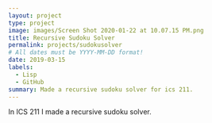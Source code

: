 ```yaml
---
layout: project
type: project
image: images/Screen Shot 2020-01-22 at 10.07.15 PM.png
title: Recursive Sudoku Solver
permalink: projects/sudokusolver
# All dates must be YYYY-MM-DD format!
date: 2019-03-15
labels:
  - Lisp
  - GitHub
summary: Made a recursive sudoku solver for ics 211.
---
```


In ICS 211 I made a recursive sudoku solver.
